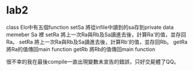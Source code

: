 # lab2
class Elo中有五個function
setSa  將從infile中讀到的sa存到private data memeber Sa 裡
setRa  將上一次Ra與Rb及Sa讀進去後，計算Ra'的值，並存回Ra。
setRa  將上一次Ra與Rb及Sa讀進去後，計算Rb'的值，並存回Rb。
getRa  將Ra的值傳回main function
getRb  將Rb的值傳回main function



很不幸的我在最後compile一直出現變數未宣告的錯誤，只好交屍體了QQ。
